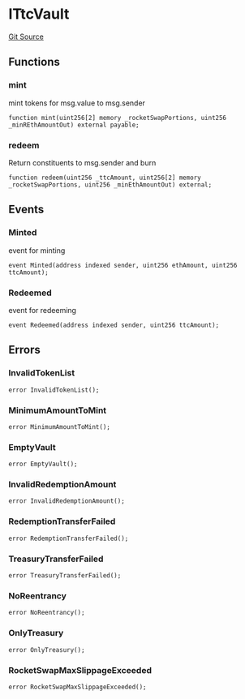 # ITtcVault
[Git Source](https://github.com/ShivaanshK/TTC-Vault/blob/b86920bac5e81589975ec2622265bc4f4e9a9cfe/src/interfaces/ITtcVault.sol)


## Functions
### mint

mint tokens for msg.value to msg.sender


```solidity
function mint(uint256[2] memory _rocketSwapPortions, uint256 _minREthAmountOut) external payable;
```

### redeem

Return constituents to msg.sender and burn


```solidity
function redeem(uint256 _ttcAmount, uint256[2] memory _rocketSwapPortions, uint256 _minEthAmountOut) external;
```

## Events
### Minted
event for minting


```solidity
event Minted(address indexed sender, uint256 ethAmount, uint256 ttcAmount);
```

### Redeemed
event for redeeming


```solidity
event Redeemed(address indexed sender, uint256 ttcAmount);
```

## Errors
### InvalidTokenList

```solidity
error InvalidTokenList();
```

### MinimumAmountToMint

```solidity
error MinimumAmountToMint();
```

### EmptyVault

```solidity
error EmptyVault();
```

### InvalidRedemptionAmount

```solidity
error InvalidRedemptionAmount();
```

### RedemptionTransferFailed

```solidity
error RedemptionTransferFailed();
```

### TreasuryTransferFailed

```solidity
error TreasuryTransferFailed();
```

### NoReentrancy

```solidity
error NoReentrancy();
```

### OnlyTreasury

```solidity
error OnlyTreasury();
```

### RocketSwapMaxSlippageExceeded

```solidity
error RocketSwapMaxSlippageExceeded();
```

